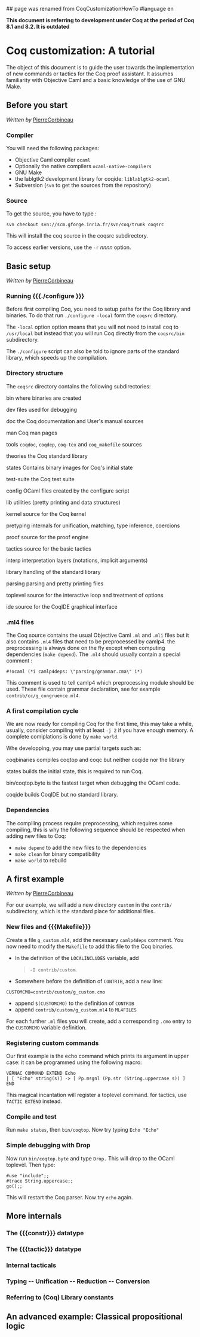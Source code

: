 \#\# page was renamed from CoqCustomizationHowTo \#language en

**This document is referring to development under Coq at the period of Coq 8.1 and 8.2. It is outdated**

Coq customization: A tutorial
=============================

The object of this document is to guide the user towards the implementation of new commands or tactics for the Coq proof assistant. It assumes familiarity with Objective Caml and a basic knowledge of the use of GNU Make.

Before you start
----------------

*Written by* [PierreCorbineau](PierreCorbineau)

### Compiler

You will need the following packages:

-   Objective Caml compiler `ocaml`
-   Optionally the native compilers `ocaml-native-compilers`
-   GNU Make
-   the lablgtk2 development library for coqide: `liblablgtk2-ocaml`
-   Subversion (`svn` to get the sources from the repository)

### Source

To get the source, you have to type :

`svn checkout svn://scm.gforge.inria.fr/svn/coq/trunk coqsrc`

This will install the coq source in the coqsrc subdirectory.

To access earlier versions, use the `-r` *nnnn* option.

Basic setup
-----------

*Written by* [PierreCorbineau](PierreCorbineau)

### Running {{{./configure }}}

Before first compiling Coq, you need to setup paths for the Coq library and binaries. To do that run `./configure -local` form the `coqsrc` directory.

The `-local` option option means that you will not need to install coq to `/usr/local` but instead that you will run Coq directly from the `coqsrc/bin` subdirectory.

The `./configure` script can also be told to ignore parts of the standard library, which speeds up the compilation.

### Directory structure

The `coqsrc` directory contains the following subdirectories:

bin where binaries are created

dev files used for debugging

doc the Coq documentation and User's manual sources

man Coq man pages

tools `coqdoc`, `coqdep`, `coq-tex` and `coq_makefile` sources

theories the Coq standard library

states Contains binary images for Coq's initial state

test-suite the Coq test suite

config OCaml files created by the configure script

lib utilities (pretty printing and data structures)

kernel source for the Coq kernel

pretyping internals for unification, matching, type inference, coercions

proof source for the proof engine

tactics source for the basic tactics

interp interpretation layers (notations, implicit arguments)

library handling of the standard library

parsing parsing and pretty printing files

toplevel source for the interactive loop and treatment of options

ide source for the CoqIDE graphical interface

### .ml4 files

The Coq source contains the usual Objective Caml `.ml` and `.mli` files but it also contains `.ml4` files that need to be preprocessed by camlp4. the preprocessing is always done on the fly except when computing dependencies (`make depend`). The `.ml4` should usually contain a special comment :

`#!ocaml (*i camlp4deps: \"parsing/grammar.cma\" i*)`

This comment is used to tell camlp4 which preprocessing module should be used. These file contain grammar declaration, see for example `contrib/cc/g_congruence.ml4`.

### A first compilation cycle

We are now ready for compiling Coq for the first time, this may take a while, usually, consider compiling with at least `-j 2` if you have enough memory. A complete comiplations is done by `make world`.

Whe developping, you may use partial targets such as:

coqbinaries compiles coqtop and coqc but neither coqide nor the library

states builds the initial state, this is required to run Coq.

bin/coqtop.byte is the fastest target when debugging the OCaml code.

coqide builds CoqIDE but no standard library.

### Dependencies

The compiling process require preprocessing, which requires some compiling, this is why the following sequence should be respected when adding new files to Coq:

-   `make depend` to add the new files to the dependencies
-   `make clean` for binary compatibility
-   `make world` to rebuild

A first example
---------------

*Written by* [PierreCorbineau](PierreCorbineau)

For our example, we will add a new directory `custom` in the `contrib/` subdirectory, which is the standard place for additional files.

### New files and {{{Makefile}}}

Create a file `g_custom.ml4`, add the necessary `camlp4deps` comment. You now need to modify the `Makefile` to add this file to the Coq binaries.

-   In the definition of the `LOCALINCLUDES` variable, add

    > `-I contrib/custom`.

-   Somewhere before the definition of `CONTRIB`, add a new line:

`CUSTOMCMO=contrib/custom/g_custom.cmo`

-   append `$(CUSTOMCMO)` to the definition of `CONTRIB`
-   append `contrib/custom/g_custom.ml4` to `ML4FILES`

For each further `.ml` files you will create, add a corresponding `.cmo` entry to the `CUSTOMCMO` variable definition.

### Registering custom commands

Our first example is the echo command which prints its argument in upper case: it can be programmed using the following macro:

    VERNAC COMMAND EXTEND Echo
    | [ "Echo" string(s)] -> [ Pp.msgnl (Pp.str (String.uppercase s)) ]
    END

This magical incantation will register a toplevel command. for tactics, use `TACTIC EXTEND` instead.

### Compile and test

Run `make states`, then `bin/coqtop`. Now try typing `Echo "Echo"`

### Simple debugging with Drop

Now run `bin/coqtop.byte` and type `Drop.` This will drop to the OCaml toplevel. Then type:

    #use "include";;
    #trace String.uppercase;;
    go();;

This will restart the Coq parser. Now try `echo` again.

More internals
--------------

### The {{{constr}}} datatype

### The {{{tactic}}} datatype

### Internal tacticals

### Typing -- Unification -- Reduction -- Conversion

### Referring to (Coq) Library constants

An advanced example: Classical propositional logic
--------------------------------------------------
